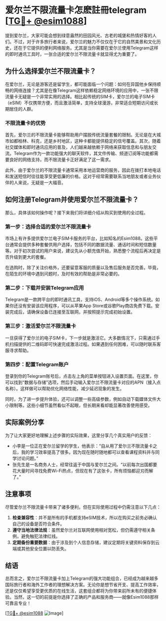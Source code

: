 # 爱尔兰不限流量卡怎麽註冊telegram [[TG💪+ @esim1088](https://t.me/s/esim1088)]

提到爱尔兰，大家可能会想到绿意盎然的田园风光、古老的城堡和热情好客的人们。不过，对于许多旅行者来说，爱尔兰的魅力不仅仅在于它的自然美景和文化历史，还在于它提供的便利网络服务。尤其是当你需要在爱尔兰使用Telegram这样的即时通讯工具时，一张合适的爱尔兰不限流量卡就显得尤为重要了。

## 为什么选择爱尔兰不限流量卡？

在爱尔兰，无论是游客还是留学生，都可能面临一个问题：如何在异国他乡保持顺畅的网络连接？尤其是在像Telegram这样依赖稳定网络环境的应用中，一张不限流量卡无疑是一个非常实用的选择。相比起传统的SIM卡，爱尔兰的电子SIM卡（eSIM）不仅携带方便，而且激活简单，支持全球漫游，非常适合短期访问或长期居住的人群。

### 不限流量卡的优势

首先，爱尔兰的不限流量卡能够帮助用户摆脱传统流量套餐的限制。无论是在大城市如都柏林、科克，还是乡村地区，这种卡都能提供稳定的信号覆盖。其次，随着社交媒体和即时通讯应用的普及，人们越来越依赖于网络来获取信息和与朋友交流。Telegram作为一款功能强大的聊天软件，其文件传输、频道订阅等功能都需要良好的网络支持，而不限流量卡正好满足了这一需求。

此外，由于爱尔兰的不限流量卡通常采用本地运营商的服务，因此在拨打本地电话和发送短信时往往能享受更低廉的价格。这对于经常需要联系当地朋友或者业务伙伴的人来说，无疑是一大福音。

## 如何注册Telegram并使用爱尔兰不限流量卡？

那么，具体该如何操作呢？接下来我们将详细介绍从购买到使用的全过程。

### 第一步：选择合适的爱尔兰不限流量卡

市场上有许多提供爱尔兰电子SIM卡服务的平台，比如知名的Esim1088。这些平台通常会提供多种套餐供用户选择，包括不同的数据流量、通话时间和短信数量等。对于初次尝试的用户来说，建议先从小额充值开始，熟悉整个流程后再决定是否升级到更大的套餐。

在选购时，除了关注价格外，还要留意客服的质量以及售后服务是否完善。毕竟，在陌生的环境中遇到问题时，及时有效的帮助是非常必要的。

### 第二步：下载并安装Telegram应用

Telegram是一款跨平台的即时通讯工具，支持iOS、Android等多个操作系统。如果你还没有安装该应用程序，可以从苹果App Store或谷歌Play商店免费下载。安装完成后，请确保设备已连接至互联网，并按照提示完成初始设置。

### 第三步：激活爱尔兰不限流量卡

一旦获得了爱尔兰的电子SIM卡，下一步就是激活它。大多数情况下，只需通过手机扫描提供的二维码即可快速完成激活过程。如果遇到任何困难，可以随时联系客服寻求帮助。

### 第四步：配置Telegram账户

登录到你的Telegram账号后，点击左上角的菜单按钮进入设置页面。在这里，你可以找到“数据与存储”选项，然后手动输入爱尔兰不限流量卡对应的APN（接入点名称）。这样做可以帮助优化网络性能，减少延迟现象的发生。

同时，为了进一步提升体验，还可以调整一些高级参数，例如自动下载媒体文件大小限制等。这些小细节虽然看似不起眼，但长期来看却能显著改善使用感受。

## 实际案例分享

为了让大家更好地理解上述步骤的实际效果，这里分享几个真实用户的反馈：

- 小李是一位正在爱尔兰留学的学生，他表示：“自从用了爱尔兰不限流量卡之后，我的学习效率提高了很多。因为现在随时随地都可以查看课程资料并与同学讨论问题。”
- 张先生是一名商务人士，经常往返于中国与爱尔兰之间。“以前每次出国都要花大量时间寻找免费Wi-Fi热点，但现在有了这张卡，所有烦恼都迎刃而解了。”

## 注意事项

尽管爱尔兰不限流量卡带来了诸多便利，但在实际使用过程中仍需注意以下几点：

1. **检查兼容性**：并不是所有的手机都支持eSIM技术，所以在购买之前务必确认自己的设备是否符合条件。
2. **遵守当地法律法规**：虽然爱尔兰对互联网使用相对宽松，但仍需遵守相关条例，避免触犯法律红线。
3. **定期备份重要数据**：由于涉及到个人信息存储，建议定期将关键资料保存到云端或其他安全位置以防丢失。

## 结语

总而言之，爱尔兰不限流量卡加上Telegram的强大功能组合，已经成为越来越多国际旅行者和海外工作者的理想解决方案。无论你是想节省开支、提高工作效率，还是仅仅希望享受更优质的在线生活，这套组合都将为你带来前所未有的便捷体验。当然，这一切的前提是你选择了正确的产品和服务商——就像Esim1088那样可靠且专业！

[[TG💪+ @esim1088](https://t.me/s/esim1088) ![Image](https://i.postimg.cc/4NQfJmqS/Snipaste-2025-05-13-00-14-12.png)]